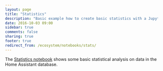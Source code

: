 ```yaml
---
layout: page
title: "Statistics"
description: "Basic example how to create basic statistics with a Jupyter notebook."
date: 2016-10-03 09:00
sidebar: true
comments: false
sharing: true
footer: true
redirect_from: /ecosystem/notebooks/stats/
---
```


The [Statistics notebook](https://github.com/home-assistant/home-assistant-notebooks/blob/master/other/database-statistics.ipynb) shows some basic statistical analysis on data in the Home Assistant database.
